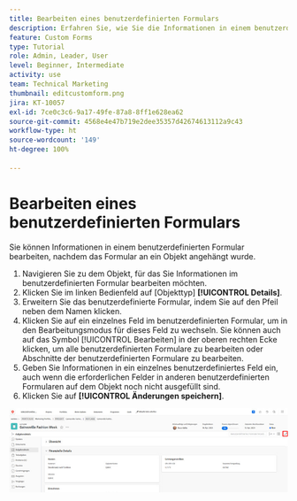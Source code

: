 ```yaml
---
title: Bearbeiten eines benutzerdefinierten Formulars
description: Erfahren Sie, wie Sie die Informationen in einem benutzerdefinierten Formular bearbeiten, nachdem es an ein Objekt angehängt wurde.
feature: Custom Forms
type: Tutorial
role: Admin, Leader, User
level: Beginner, Intermediate
activity: use
team: Technical Marketing
thumbnail: editcustomform.png
jira: KT-10057
exl-id: 7ce0c3c6-9a17-49fe-87a8-8ff1e628ea62
source-git-commit: 4568e4e47b719e2dee35357d42674613112a9c43
workflow-type: ht
source-wordcount: '149'
ht-degree: 100%

---
```


# Bearbeiten eines benutzerdefinierten Formulars

<!--
21.4 updates have been made here
-->

Sie können Informationen in einem benutzerdefinierten Formular bearbeiten, nachdem das Formular an ein Objekt angehängt wurde.

1. Navigieren Sie zu dem Objekt, für das Sie Informationen im benutzerdefinierten Formular bearbeiten möchten.
1. Klicken Sie im linken Bedienfeld auf [Objekttyp] **[!UICONTROL Details]**.
1. Erweitern Sie das benutzerdefinierte Formular, indem Sie auf den Pfeil neben dem Namen klicken.
1. Klicken Sie auf ein einzelnes Feld im benutzerdefinierten Formular, um in den Bearbeitungsmodus für dieses Feld zu wechseln. Sie können auch auf das Symbol [!UICONTROL Bearbeiten] in der oberen rechten Ecke klicken, um alle benutzerdefinierten Formulare zu bearbeiten oder Abschnitte der benutzerdefinierten Formulare zu bearbeiten.
1. Geben Sie Informationen in ein einzelnes benutzerdefiniertes Feld ein, auch wenn die erforderlichen Felder in anderen benutzerdefinierten Formularen auf dem Objekt noch nicht ausgefüllt sind.
1. Klicken Sie auf **[!UICONTROL Änderungen speichern]**.

![Fenster „Aufgabendetails“ mit einem benutzerdefinierten Formular, das bearbeitet wird](assets/custom-forms-edit-a-custom-form.jpg)
